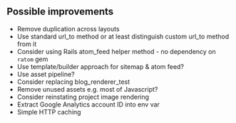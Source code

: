 ## Possible improvements

* Remove duplication across layouts
* Use standard url_to method or at least distinguish custom url_to method from it
* Consider using Rails atom_feed helper method - no dependency on `ratom` gem
* Use template/builder approach for sitemap & atom feed?
* Use asset pipeline?
* Consider replacing blog_renderer_test
* Remove unused assets e.g. most of Javascript?
* Consider reinstating project image rendering
* Extract Google Analytics account ID into env var
* Simple HTTP caching
